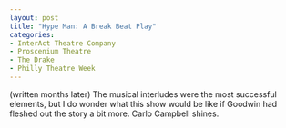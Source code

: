 ```yaml
---
layout: post
title: "Hype Man: A Break Beat Play"
categories:
- InterAct Theatre Company
- Proscenium Theatre
- The Drake
- Philly Theatre Week
---
```

(written months later)
The musical interludes were the most successful elements, but I do wonder what this show would be like if Goodwin had fleshed out the story a bit more. Carlo Campbell shines.
